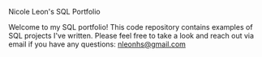Nicole Leon's SQL Portfolio

Welcome to my SQL portfolio! This code repository contains examples of SQL projects I've written. Please feel free to take a look and reach out via email if you have any questions: nleonhs@gmail.com
